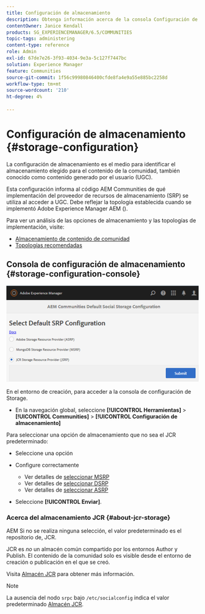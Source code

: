 ```yaml
---
title: Configuración de almacenamiento
description: Obtenga información acerca de la consola Configuración de almacenamiento como medio para identificar el almacenamiento elegido para el contenido de la comunidad, también conocido como contenido generado por el usuario.
contentOwner: Janice Kendall
products: SG_EXPERIENCEMANAGER/6.5/COMMUNITIES
topic-tags: administering
content-type: reference
role: Admin
exl-id: 67de7e26-3f93-4034-9e3a-5c127f7447bc
solution: Experience Manager
feature: Communities
source-git-commit: 1f56c99980846400cfde8fa4e9a55e885bc2258d
workflow-type: tm+mt
source-wordcount: '210'
ht-degree: 4%

---
```


# Configuración de almacenamiento {#storage-configuration}

La configuración de almacenamiento es el medio para identificar el almacenamiento elegido para el contenido de la comunidad, también conocido como contenido generado por el usuario (UGC).

Esta configuración informa al código AEM Communities de qué implementación del proveedor de recursos de almacenamiento (SRP) se utiliza al acceder a UGC. Debe reflejar la topología establecida cuando se implementó Adobe Experience Manager AEM ().

Para ver un análisis de las opciones de almacenamiento y las topologías de implementación, visite:

* [Almacenamiento de contenido de comunidad](working-with-srp.md)
* [Topologías recomendadas](topologies.md)

## Consola de configuración de almacenamiento {#storage-configuration-console}

![jsrp-configuration](assets/jsrp-configuration.png)

En el entorno de creación, para acceder a la consola de configuración de Storage.

* En la navegación global, seleccione **[!UICONTROL Herramientas]** > **[!UICONTROL Communities]** > **[!UICONTROL Configuración de almacenamiento]**

Para seleccionar una opción de almacenamiento que no sea el JCR predeterminado:

* Seleccione una opción
* Configure correctamente

   * Ver detalles de [seleccionar MSRP](msrp.md#select-msrp)
   * Ver detalles de [seleccionar DSRP](dsrp.md#select-dsrp)
   * Ver detalles de [seleccionar ASRP](asrp.md#select-asrp)

* Seleccione **[!UICONTROL Enviar]**.

### Acerca del almacenamiento JCR {#about-jcr-storage}

AEM Si no se realiza ninguna selección, el valor predeterminado es el repositorio de, JCR.

JCR es *no* un almacén común compartido por los entornos Author y Publish. El contenido de la comunidad solo es visible desde el entorno de creación o publicación en el que se creó.

Visita [Almacén JCR](jsrp.md) para obtener más información.

>[!NOTE]
>
>La ausencia del nodo `srpc` bajo `/etc/socialconfig` indica el valor predeterminado [Almacén JCR](jsrp.md).
